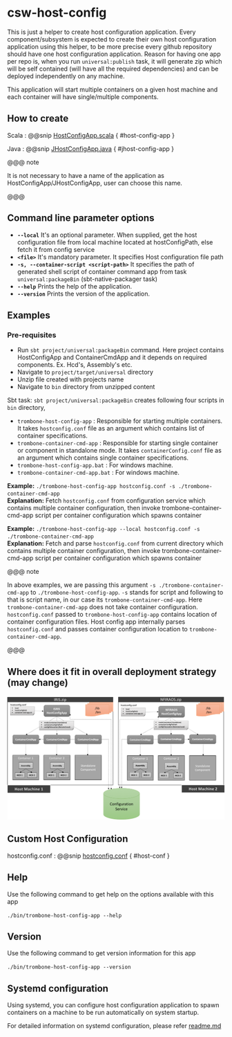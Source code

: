 # csw-host-config

This is just a helper to create host configuration application. 
Every component/subsystem is expected to create their own host configuration application using this helper, 
to be more precise every github repository should have one host configuration application. 
Reason for having one app per repo is, when you run `universal:publish` task,
it will generate zip which will be self contained (will have all the required dependencies) and can be deployed independently on any machine.

This application will start multiple containers on a given host machine and each container will have single/multiple components.

## How to create
Scala
:   @@snip [HostConfigApp.scala](../../../../examples/src/main/scala/csw/framework/HostConfigApp.scala) { #host-config-app }

Java
:   @@snip [JHostConfigApp.java](../../../../examples/src/main/java/csw/framework/JHostConfigApp.java) { #jhost-config-app }

@@@ note

It is not necessary to have a name of the application as HostConfigApp/JHostConfigApp, user can choose this name.

@@@

## Command line parameter options

* **`--local`** It's an optional parameter. When supplied, get the host configuration file from local machine located at hostConfigPath, else fetch it from config service
* **`<file>`** It's mandatory parameter. It specifies Host configuration file path
* **`-s, --container-script <script-path>`** It specifies the path of generated shell script of container command app from task `universal:packageBin` (sbt-native-packager task)
* **`--help`** Prints the help of the application.
* **`--version`** Prints the version of the application.

## Examples

### Pre-requisites

* Run `sbt project/universal:packageBin` command. Here project contains HostConfigApp and ContainerCmdApp and it depends on required components. Ex. Hcd's, Assembly's etc.
* Navigate to `project/target/universal` directory
* Unzip file created with projects name
* Navigate to `bin` directory from unzipped content

Sbt task: `sbt project/universal:packageBin` creates following four scripts in `bin` directory, 
* `trombone-host-config-app` : Responsible for starting multiple containers. It takes `hostconfig.conf` file as an argument which contains list of container specifications.
* `trombone-container-cmd-app` : Responsible for starting single container or component in standalone mode. It takes `containerConfig.conf` file as an argument which contains single container specifications.
* `trombone-host-config-app.bat` : For windows machine.
* `trombone-container-cmd-app.bat` : For windows machine.

**Example:** `./trombone-host-config-app hostconfig.conf -s ./trombone-container-cmd-app`  
**Explanation:** Fetch `hostconfig.conf` from configuration service which contains multiple container configuration, 
then invoke trombone-container-cmd-app script per container configuration which spawns container

**Example:** `./trombone-host-config-app --local hostconfig.conf -s ./trombone-container-cmd-app`  
**Explanation:** Fetch and parse `hostconfig.conf` from current directory which contains multiple container configuration, 
then invoke trombone-container-cmd-app script per container configuration which spawns container
 

@@@ note

In above examples, we are passing this argument `-s ./trombone-container-cmd-app` to `./trombone-host-config-app`. `-s` stands for script and following to that is script name, in our case its `trombone-container-cmd-app`.
Here `trombone-container-cmd-app` does not take container configuration.
`hostconfig.conf` passed to `trombone-host-config-app` contains location of container configuration files. Host config app internally parses `hostconfig.conf` and passes container configuration
location to `trombone-container-cmd-app`.

@@@

 
## Where does it fit in overall deployment strategy (may change)

![TMT_Deployment_Strategy](../images/hostconfig/tmt-deployment.png)
 
## Custom Host Configuration

hostconfig.conf
:   @@snip [hostconfig.conf](../../../../examples/src/main/resources/hostconfig.conf) { #host-conf }

## Help
Use the following command to get help on the options available with this app
  
`./bin/trombone-host-config-app --help`

## Version
Use the following command to get version information for this app
  
`./bin/trombone-host-config-app --version`


## Systemd configuration

Using systemd, you can configure host configuration application to spawn containers on a machine to be run automatically on system startup.

For detailed information on systemd configuration, please refer [readme.md](https://github.com/tmtsoftware/csw-prod/blob/master/tools/systemd/readme.md) 
